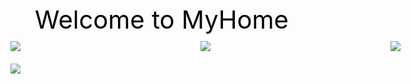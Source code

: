 <html>
<heah>
  <meta charset="utf-8"></meat>
  <style type="text/css">
  .head{
      color:black;font-size:40px;text-align:center;hight:300px;
  }
  .content{
      width:1200px;margin-left:atuo;margin-right:auto;
    }
  .box{
      width:280px;padding:5px;margin:5px;backgrond-color:witch;
      display:inline-block;vertical-align:top;
    }
   </style>
</head>
<body style="margin:0px;">
  <div class="head">Welcome to MyHome</div>
  <div class="content">
      <div class="box"><img src="C:\Users\糧有\Desktop/台北車站.jpg"></img></div>
      <div class="box"><img src="C:\Users\糧有\Desktop/桃園車站.jpg"></img></div>
      <div class="box"><img src="C:\Users\糧有\Desktop/台中車站.jpg"></img></div>
      <div class="box"><img src="C:\Users\糧有\Desktop/台南車站.jpg"></img></div>
  </div>
</body>
</html>



